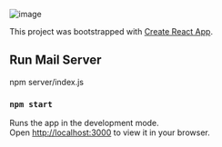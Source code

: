 
![image](https://github.com/tinaAgarwal/MyPortfolio/assets/8646266/a758ff1e-8a98-4ff6-a51c-f9be9891d722)



This project was bootstrapped with [Create React App](https://github.com/facebook/create-react-app).

## Run Mail Server
npm server/index.js

### `npm start`
Runs the app in the development mode.\
Open [http://localhost:3000](http://localhost:3000) to view it in your browser.
